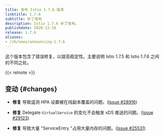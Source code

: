 ```yaml
---
title: 发布 Istio 1.7.6 版本
linktitle: 1.7.6
subtitle: 补丁发布
description: Istio 1.7.6 补丁发布。
publishdate: 2020-12-10
release: 1.7.6
aliases:
- /zh/news/announcing-1.7.6
---
```


这个版本包含了错误修复，以提高稳定性。主要说明 Istio 1.7.5 和 Istio 1.7.6 之间的不同之处。

{{< relnote >}}

## 变动 {#changes}

- **修复** 导致遥测 HPA 设置被在线副本覆盖的问题。([Issue #28916](https://github.com/istio/istio/issues/28916))

- **修复** Delegate `VirtualService` 的变化不会触发 xDS 推送的问题。([Issue #29123](https://github.com/istio/istio/issues/29123))

- **修复** 导致大量 "ServiceEntry "占用大量内存的问题。([Issue #25531](https://github.com/istio/istio/issues/25531))
